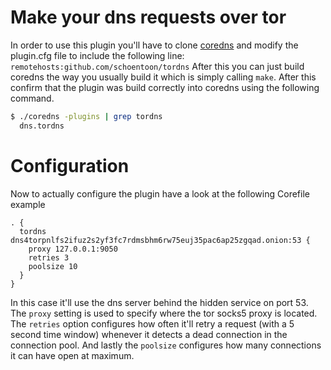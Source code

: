# Make your dns requests over tor

In order to use this plugin you'll have to clone [coredns](https://github.com/coredns/coredns) and modify the plugin.cfg file to include the following line:
`remotehosts:github.com/schoentoon/tordns`
After this you can just build coredns the way you usually build it which is simply calling `make`. After this confirm that the plugin was build correctly into coredns using the following command.
```bash
$ ./coredns -plugins | grep tordns
  dns.tordns
```

# Configuration

Now to actually configure the plugin have a look at the following Corefile example
```
. {
  tordns dns4torpnlfs2ifuz2s2yf3fc7rdmsbhm6rw75euj35pac6ap25zgqad.onion:53 {
    proxy 127.0.0.1:9050
    retries 3
    poolsize 10
  }
}
```

In this case it'll use the dns server behind the hidden service on port 53. The `proxy` setting is used to specify where the tor socks5 proxy is located.
The `retries` option configures how often it'll retry a request (with a 5 second time window) whenever it detects a dead connection in the connection pool.
And lastly the `poolsize` configures how many connections it can have open at maximum.